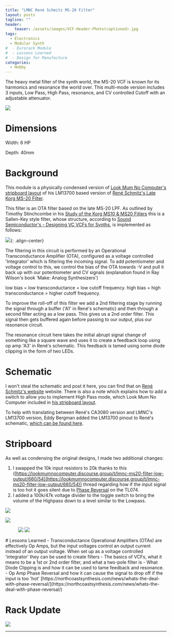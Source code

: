 ```yaml
---
title: "LMNC René Schmitz MS-20 Filter"
layout: posts
tagline: ""
header:
    teaser: /assets/images/VCF-Header-Photo(captioned).jpg
tags:
  - Electronics
  - Modular Synth
#  - Eurorack Module
#  - Lessons Learned
#  - Design for Manufacture
categories:
  - Hobby
---
```


The heavy metal filter of the synth world, the MS-20 VCF is known for its harmonics and resonance the world over. This multi-mode version includes 3 inputs, Low Pass, High Pass, resonance, and CV controlled Cutoff with an adjustable attenuator.

![](../assets/images/VCF-Header-Photo(uncaptioned).jpg)

# Dimensions

Width: 6 HP

Depth: 40mm

# Background

This module is a physically condensed version of [Look Mum No Computer's stripboard layout](https://www.lookmumnocomputer.com/simple-filter) of his LM13700 based version of [René Schmitz's Late Korg MS-20 Filter](https://www.schmitzbits.de/ms20.html). 

This filter is an OTA filter based on the late MS-20 LPF. As outlined by Timothy Stinchcombe in his [Study of the Korg MS10 & MS20 Fitlers](https://www.timstinchcombe.co.uk/synth/MS20_study.pdf) this is a Sallen-Key style filter, whose structure, according to [Sound Semiconductor's - Designing VC VCFs for Synths](https://www.soundsemiconductor.com/downloads/AN701.pdf), is implemented as follows:

![](../assets/images/MS20-Sallen-Key-LPF.png){: .align-center}

The filtering in this circuit is performed by an Operational Transconductance Amplifier (OTA), configured as a voltage controlled 'Integrator' which is filtering the incoming signal. To add potentiometer and voltage control to this, we control the bias of the OTA towards -V and pull it back up with our potentiometer and CV signals (explanation found in Ray Wilson's book 'Make: Analog Synthesizers')

low bias = low transconductance = low cutoff frequency. high bias = high transconductance = higher cutoff frequency.

To improve the roll-off of this filter we add a 2nd filtering stage by running the signal through a buffer ('A1' in René's schematic) and then through a second filter acting as a low pass. This gives us a 2nd order filter. This signal then gets buffered again before passing to our output, plus our resonance circuit.

The resonance circuit here takes the initial abrupt signal change of something like a square wave and uses it to create a feedback loop using op amp 'A3' in René's schematic. This feedback is tamed using some diode clipping in the form of two LEDs.

# Schematic

I won't steal the schematic and post it here, you can find that on [René Schmitz's website](https://www.schmitzbits.de/ms20.html) website. There is also a note which explains how to add a switch to allow you to implement High Pass mode, which Look Mum No Computer included in [his stripboard layout](https://www.lookmumnocomputer.com/simple-filter).

To help with translating between René's CA3080 version and LMNC's LM13700 version, Eddy Bergman added the LM13700 pinout to René's schematic, [which can be found here](https://www.eddybergman.com/2019/12/synthesizer-build-part-12-korg-ms20.html?m=1).

# Stripboard

As well as condensing the original designs, I made two additional changes:

1. I swapped the 10k input resistors to 20k thanks to this ([https://lookmumnocomputer.discourse.group/t/lmnc-ms20-filter-low-output/660/54](https://lookmumnocomputer.discourse.group/t/lmnc-ms20-filter-low-output/660/54)) thread regarding how if the input signal is too hot it goes silent due to [Phase Reversal](https://northcoastsynthesis.com/news/whats-the-deal-with-phase-reversal/) on the TL074.
2. I added a 100k/47k voltage divider to the toggle switch to bring the volume of the Highpass down to a level similar to the Lowpass.

![](../assets/images/LMNC%20Rene%20Schmitz%20MS20%20Filter%20v1.0.png)

![](../assets/images/VCF-Diagonal-Front.jpg)
<figure class="half">
    <a href="/assets/images/VCF-Rear.jpg"><img src="/assets/images/VCF-Rear.jpg"></a>
    <a href="/assets/images/VCF-Side-View.jpg"><img src="/assets/images/VCF-Side-View.jpg"></a>
</figure>
# Lessons Learned
 - Transconductance Operational Amplifiers (OTAs) are effectively Op Amps, but the input voltages control an output current instead of an output voltage. When set up as a voltage controlled 'integrator' they can be used to create filters
- The basics of VCFs, what it means to be a 1st or 2nd order filter, and what a two-pole filter is
- What Diode Clipping is and how it can be used to tame feedback and resonance.
 - Op Amp Phase Reversal and how it can cause the signal to drop off if the input is too 'hot' [https://northcoastsynthesis.com/news/whats-the-deal-with-phase-reversal/](https://northcoastsynthesis.com/news/whats-the-deal-with-phase-reversal/)

# Rack Update
![](../assets/images/VCF-Rack-Update.jpg)


***